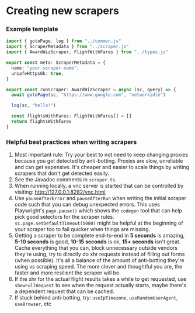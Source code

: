 # Creating new scrapers

### Example template

```typescript
import { gotoPage, log } from "../common.js"
import { ScraperMetadata } from "../scraper.js"
import { AwardWizScraper, FlightWithFares } from "../types.js"

export const meta: ScraperMetadata = {
  name: "your-scraper-name",
  unsafeHttpsOk: true,
}

export const runScraper: AwardWizScraper = async (sc, query) => {
  await gotoPage(sc, "https://www.google.com", "networkidle")

  log(sc, "hello!")

  const flightsWithFares: FlightWithFares[] = []
  return flightsWithFares
}
```

### Helpful best practices when writing scrapers

1. Most important rule: Try your best to not need to keep changing proxies because you get detected by anti-botting. Proxies are slow, unreliable and can get expensive. It's cheaper and easier to scale things by writing scrapers that don't get detected easily.
2. See the Javadoc comments in `scraper.ts`.
3. When running locally, a vnc server is started that can be controlled by visiting: http://127.0.0.1:8282/vnc.html
4. Use `pauseAfterError` and `pauseAfterRun` when writing the initial scraper code such that you can debug unexpected errors. This uses Playwright's `page.pause()` which shows the `codegen` tool that can help pick good selectors for the scraper rules. `sc.page.setDefaultTimeout(5000)` might be helpful at the beginning of your scraper too to fail quicker when things are missing.
5. Getting a scraper to be complete end-to-end in **5 seconds** is amazing, **5-10 seconds** is good, **10-15 seconds** is ok, **15+ seconds** isn't great. Cache everything that you can, block unnecessary outside vendors they're using, try to directly do xhr requests instead of filling out forms (when possible). It's all a balance of the amount of anti-botting they're using vs scraping speed. The more clever and thoughtful you are, the faster and more resilient the scraper will be.
6. If the xhr for the actual flight results takes a while to get requested, use `showFullRequest` to see when the request actually starts, maybe there's a dependent request that can be cached.
7. If stuck behind anti-botting, try: `useIpTimezone`, `useRandomUserAgent`, `useBrowser`, etc
